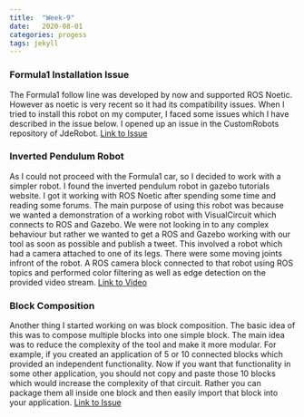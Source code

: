 ```yaml
---
title:  "Week-9"
date:   2020-08-01
categories: progess
tags: jekyll
---
```



### Formula1 Installation Issue

The Formula1 follow line was developed by now and supported ROS Noetic. However as noetic is very recent so it had its compatibility issues. When I tried to install this robot on my computer, I faced some issues which I have described in the issue below. I opened up an issue in the CustomRobots repository of JdeRobot. [Link to Issue](https://github.com/JdeRobot/CustomRobots/issues/15)

### Inverted Pendulum Robot

As I could not proceed with the Formula1 car, so I decided to work with a simpler robot. I found the inverted pendulum robot in gazebo tutorials website. I got it working with ROS Noetic after spending some time and reading some forums. The main purpose of using this robot was because we wanted a demonstration of a working robot with VisualCircuit which connects to ROS and Gazebo. We were not looking in to any complex behaviour but rather we wanted to get a ROS and Gazebo working with our tool as soon as possible and publish a tweet. This involved a robot which had a camera attached to one of its legs. There were some moving joints infront of the robot. A ROS camera block connected to that robot using ROS topics and performed color filtering as well as edge detection on the provided video stream.
[Link to Video](https://www.youtube.com/watch?v=MbtPJVp6Vc4)

### Block Composition

Another thing I started working on was block composition. The basic idea of this was to compose multiple blocks into one simple block. The main idea was to reduce the complexity of the tool and make it more modular. For example, if you created an application of 5 or 10 connected blocks which provided an independent functionality. Now if you want that functionality in some other application, you should not copy and paste those 10 blocks which would increase the complexity of that circuit. Rather you can package them all inside one block and then easily import that block into your application.
[Link to Issue](https://github.com/JdeRobot/VisualCircuit/issues/45)


